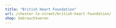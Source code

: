```yaml
---
title: "British Heart Foundation"
url: /chester-le-street/british-heart-foundation/
shop: Gebrauchtwaren
---
```

